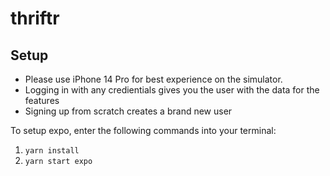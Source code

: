 # thriftr


## Setup
- Please use iPhone 14 Pro for best experience on the simulator. 
- Logging in with any credientials gives you the user with the data for the features
- Signing up from scratch creates a brand new user

To setup expo, enter the following commands into your terminal:
1. `yarn install`
2. `yarn start expo`

